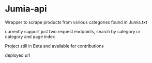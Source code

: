 # Jumia-api

Wrapper to scrape products from various categories found in Jumia.txt

currently support just two request endpoints, search by category or category and page index

Project still in Beta and available for contributions

deployed url 


